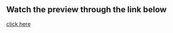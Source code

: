 ## Watch the preview through the link below
[click here](https://cobrastrike72.github.io/bootstrap-project-1/)
